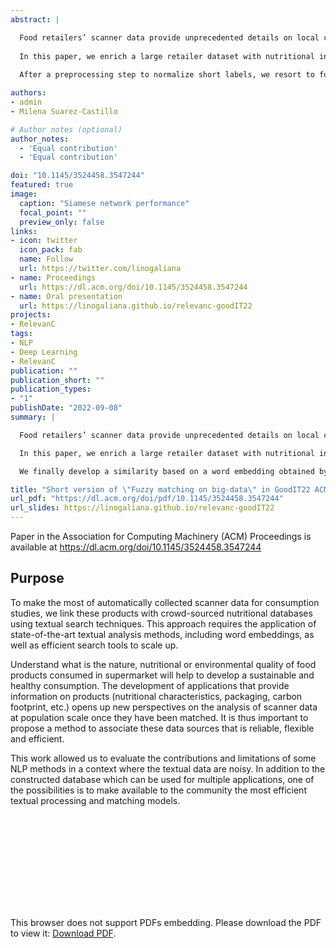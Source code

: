 ```yaml
---
abstract: |

  Food retailers’ scanner data provide unprecedented details on local consumption, provided that product identifiers allow a linkage with features of interest, such as nutritional information.
  
  In this paper, we enrich a large retailer dataset with nutritional information extracted from crowd-sourced and administrative nutritional datasets. To compensate for imperfect matching through the barcode, we develop a methodology to efficiently match short textual descriptions.
  
  After a preprocessing step to normalize short labels, we resort to fuzzy matching based on several tokenizers (including n-grams) by querying an `ElasticSearch` customized index and validate candidates echos as matches with a Levensthein edit-distance and an embedding-based similarity measure created from a siamese neural network model. The pipeline is composed of several steps successively relaxing constraints to find relevant matching candidates.

authors:
- admin
- Milena Suarez-Castillo

# Author notes (optional)
author_notes:
  - 'Equal contribution'
  - 'Equal contribution'

doi: "10.1145/3524458.3547244"
featured: true
image:
  caption: "Siamese network performance"
  focal_point: ""
  preview_only: false
links:
- icon: twitter
  icon_pack: fab
  name: Follow
  url: https://twitter.com/linogaliana
- name: Proceedings
  url: https://dl.acm.org/doi/10.1145/3524458.3547244
- name: Oral presentation
  url: https://linogaliana.github.io/relevanc-goodIT22
projects:
- RelevanC
tags:
- NLP
- Deep Learning
- RelevanC
publication: ""
publication_short: ""
publication_types:
- "1"
publishDate: "2022-09-08"
summary: |

  Food retailers’ scanner data provide unprecedented details on local consumption, provided that product identifiers allow a linkage with features of interest, such as nutritional information.

  In this paper, we enrich a large retailer dataset with nutritional information extracted from Open Food Facts, completed with the `ANSES Ciqual` dataset. To compensate for imperfect matching through the bar code, we develop a methodology to efficiently match short textual descriptions. After a preprocessing step to normalize short labels, we resort to fuzzy matching based on several tokenizers (including n-grams) by querying an `ElasticSearch` customized index and validate candidates echos as matches with a Levenstein edit-distances. The pipeline is composed of several steps successively relaxing constraints to find relevant matching candidates.

  We finally develop a similarity based on a word embedding obtained by training a Siamese neural network on bar code matches. This alternative measure is used to evaluate our final matching.

title: "Short version of \"Fuzzy matching on big-data\" in GoodIT22 ACM Proceedings"
url_pdf: "https://dl.acm.org/doi/pdf/10.1145/3524458.3547244"
url_slides: https://linogaliana.github.io/relevanc-goodIT22
---
```


Paper in the Association for Computing Machinery (ACM) Proceedings
is available at https://dl.acm.org/doi/10.1145/3524458.3547244 

## Purpose

To make the most of automatically collected scanner data for consumption studies, we link these products with crowd-sourced nutritional databases using textual search techniques. This approach requires the application of state-of-the-art textual analysis methods, including word embeddings, as well as efficient search tools to scale up.

Understand what is the nature, nutritional or environmental quality of food products consumed in supermarket will help to develop a sustainable and healthy consumption. The development of applications that provide information on products (nutritional characteristics, packaging, carbon footprint, etc.) opens up new perspectives on the analysis of scanner data at population scale once they have been matched. It is thus important to propose a method to associate these data sources that is reliable, flexible and efficient.

This work allowed us to evaluate the contributions and limitations of some NLP methods in a context where the textual data are noisy. In addition to the constructed database which can be used for multiple applications, one of the possibilities is to make available to the community the most efficient textual processing and matching models.

<object data="https://dl.acm.org/doi/pdf/10.1145/3524458.3547244" type="application/pdf" width="700px" height="700px">
    <embed src="https://dl.acm.org/doi/pdf/10.1145/3524458.3547244">
        <p>This browser does not support PDFs embedding. Please download the PDF to view it: <a href="https://dl.acm.org/doi/pdf/10.1145/3524458.3547244">Download PDF</a>.</p>
    </embed>
</object>

<!------ AUTRES OPTIONS POSSIBLES
url_code: '#'
url_dataset: '#'
url_pdf: "https://www.cairn.info/revue-idees-economiques-et-sociales-2015-2-page-14.htm"
url_poster: '#'
url_project: ""
url_slides: ""
url_source: '#'
url_video: '#'
slides: example
------>

